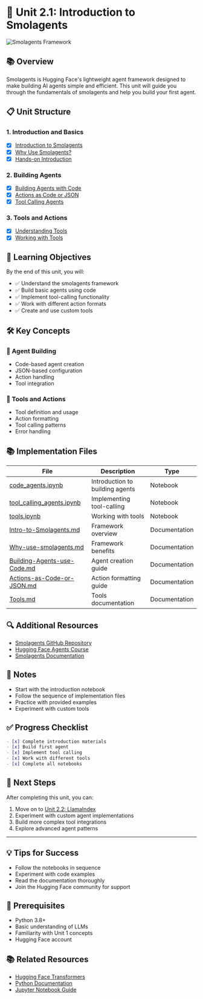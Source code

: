 # 🚀 Unit 2.1: Introduction to Smolagents

![Smolagents Framework](../assets/smolagents.jpg)

## 📚 Overview

Smolagents is Hugging Face's lightweight agent framework designed to make building AI agents simple and efficient. This unit will guide you through the fundamentals of smolagents and help you build your first agent.

## 📋 Unit Structure

### 1. Introduction and Basics
- [x] [Introduction to Smolagents](./Intro-to-Smolagents.md)
- [x] [Why Use Smolagents?](./Why-use-smolagents.md)
- [x] [Hands-on Introduction](./code_agents.ipynb)

### 2. Building Agents
- [x] [Building Agents with Code](./Building-Agents-use-Code.md)
- [x] [Actions as Code or JSON](./Actions-as-Code-or-JSON.md)
- [x] [Tool Calling Agents](./tool_calling_agents.ipynb)

### 3. Tools and Actions
- [x] [Understanding Tools](./Tools.md)
- [x] [Working with Tools](./tools.ipynb)

## 🎯 Learning Objectives

By the end of this unit, you will:

- ✅ Understand the smolagents framework
- ✅ Build basic agents using code
- ✅ Implement tool-calling functionality
- ✅ Work with different action formats
- ✅ Create and use custom tools

## 🛠️ Key Concepts

### 🤖 Agent Building
- Code-based agent creation
- JSON-based configuration
- Action handling
- Tool integration

### 🔧 Tools and Actions
- Tool definition and usage
- Action formatting
- Tool calling patterns
- Error handling

## 📚 Implementation Files

| File | Description | Type |
|------|-------------|------|
| [code_agents.ipynb](./code_agents.ipynb) | Introduction to building agents | Notebook |
| [tool_calling_agents.ipynb](./tool_calling_agents.ipynb) | Implementing tool-calling | Notebook |
| [tools.ipynb](./tools.ipynb) | Working with tools | Notebook |
| [Intro-to-Smolagents.md](./Intro-to-Smolagents.md) | Framework overview | Documentation |
| [Why-use-smolagents.md](./Why-use-smolagents.md) | Framework benefits | Documentation |
| [Building-Agents-use-Code.md](./Building-Agents-use-Code.md) | Agent creation guide | Documentation |
| [Actions-as-Code-or-JSON.md](./Actions-as-Code-or-JSON.md) | Action formatting guide | Documentation |
| [Tools.md](./Tools.md) | Tools documentation | Documentation |

## 🔍 Additional Resources

- [Smolagents GitHub Repository](https://github.com/smol-ai/smolagents)
- [Hugging Face Agents Course](https://huggingface.co/learn/agents-course)
- [Smolagents Documentation](https://huggingface.co/docs/smolagents)

## 📝 Notes

- Start with the introduction notebook
- Follow the sequence of implementation files
- Practice with provided examples
- Experiment with custom tools

## ✅ Progress Checklist

```markdown
- [x] Complete introduction materials
- [x] Build first agent
- [x] Implement tool calling
- [x] Work with different tools
- [x] Complete all notebooks
```

## 🚀 Next Steps

After completing this unit, you can:
1. Move on to [Unit 2.2: LlamaIndex](../Unit-2.2-LlamaIndex/README.md)
2. Experiment with custom agent implementations
3. Build more complex tool integrations
4. Explore advanced agent patterns

---

## 💡 Tips for Success

- Follow the notebooks in sequence
- Experiment with code examples
- Read the documentation thoroughly
- Join the Hugging Face community for support

## 🔧 Prerequisites

- Python 3.8+
- Basic understanding of LLMs
- Familiarity with Unit 1 concepts
- Hugging Face account

## 📚 Related Resources

- [Hugging Face Transformers](https://huggingface.co/docs/transformers)
- [Python Documentation](https://docs.python.org/3/)
- [Jupyter Notebook Guide](https://jupyter.org/documentation)
